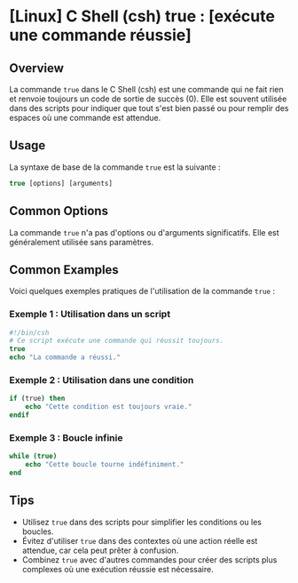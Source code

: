 # [Linux] C Shell (csh) true : [exécute une commande réussie]

## Overview
La commande `true` dans le C Shell (csh) est une commande qui ne fait rien et renvoie toujours un code de sortie de succès (0). Elle est souvent utilisée dans des scripts pour indiquer que tout s'est bien passé ou pour remplir des espaces où une commande est attendue.

## Usage
La syntaxe de base de la commande `true` est la suivante :

```csh
true [options] [arguments]
```

## Common Options
La commande `true` n'a pas d'options ou d'arguments significatifs. Elle est généralement utilisée sans paramètres.

## Common Examples
Voici quelques exemples pratiques de l'utilisation de la commande `true` :

### Exemple 1 : Utilisation dans un script
```csh
#!/bin/csh
# Ce script exécute une commande qui réussit toujours.
true
echo "La commande a réussi."
```

### Exemple 2 : Utilisation dans une condition
```csh
if (true) then
    echo "Cette condition est toujours vraie."
endif
```

### Exemple 3 : Boucle infinie
```csh
while (true)
    echo "Cette boucle tourne indéfiniment."
end
```

## Tips
- Utilisez `true` dans des scripts pour simplifier les conditions ou les boucles.
- Évitez d'utiliser `true` dans des contextes où une action réelle est attendue, car cela peut prêter à confusion.
- Combinez `true` avec d'autres commandes pour créer des scripts plus complexes où une exécution réussie est nécessaire.